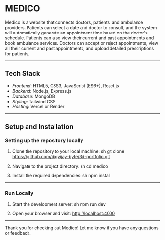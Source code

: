 # MEDICO

Medico is a website that connects doctors, patients, and ambulance providers. Patients can select a date and doctor to consult, and the system will automatically generate an appointment time based on the doctor's schedule. Patients can also view their current and past appointments and book ambulance services. Doctors can accept or reject appointments, view all their current and past appointments, and upload detailed prescriptions for patients.

---

## Tech Stack

- *Frontend*: HTML5, CSS3, JavaScript (ES6+), React.js
- *Backend*: Node.js, Express.js
- *Database*: MongoDB
- *Styling*: Tailwind CSS
- *Hosting*: Vercel or Render

---

## Setup and Installation

### Setting up the repository locally

1. Clone the repository to your local machine:
   sh
   git clone https://github.com/digvijay-byte/3d-portfolio.git
   

2. Navigate to the project directory:
   sh
   cd medico
   

3. Install the required dependencies:
   sh
   npm install
   

---

### Run Locally

1. Start the development server:
   sh
   npm run dev
   

2. Open your browser and visit:
   [http://localhost:4000](http://localhost:4000)

---

Thank you for checking out Medico! Let me know if you have any questions or feedback.
